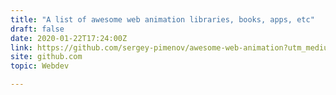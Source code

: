 ```yaml
---
title: "A list of awesome web animation libraries, books, apps, etc"
draft: false
date: 2020-01-22T17:24:00Z
link: https://github.com/sergey-pimenov/awesome-web-animation?utm_medium=RSS&utm_source=hune
site: github.com
topic: Webdev  

---
```

